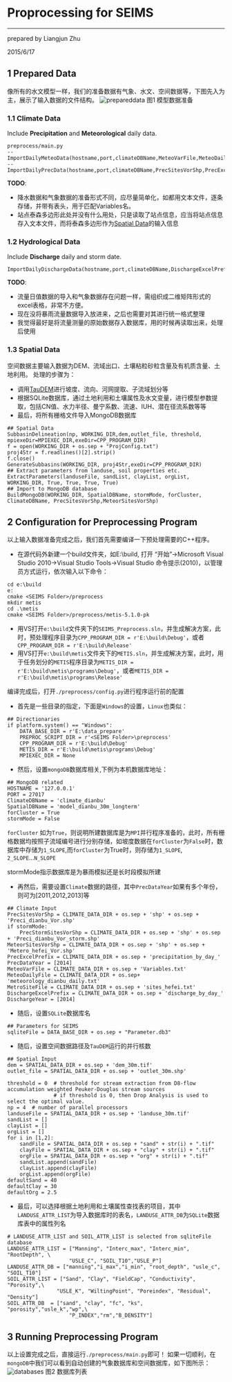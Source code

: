# Proprocessing for SEIMS
--------
prepared by Liangjun Zhu

2015/6/17
## 1 Prepared Data
像所有的水文模型一样，我们的准备数据有气象、水文、空间数据等，下图先入为主，展示了输入数据的文件结构。
![prepareddata](../doc/img/prepareddata.png)
图1 模型数据准备

### 1.1 Climate Data
Include **Precipitation** and **Meteorological** daily data. 
~~~
preprocess/main.py
--ImportDailyMeteoData(hostname,port,climateDBName,MeteoVarFile,MeteoDailyFile,MetroSiteFile)
--ImportDailyPrecData(hostname,port,climateDBName,PrecSitesVorShp,PrecExcelPrefix,PrecDataYear)
~~~
**TODO**: 
+ 降水数据和气象数据的准备形式不同，应尽量简单化，如都用文本文件，逐条存储，并带有表头，用于匹配Variables名。
+ 站点泰森多边形此处并没有什么用处，只是读取了站点信息，应当将站点信息存入文本文件，而将泰森多边形作为[Spatial Data](#13-spatial-data)的输入信息

### 1.2 Hydrological Data
Include **Discharge** daily and storm date.
~~~
ImportDailyDischargeData(hostname,port,climateDBName,DischargeExcelPrefix,DischargeYear)
~~~
**TODO**: 
+ 流量日值数据的导入和气象数据存在问题一样，需组织成二维矩阵形式的excel表格，非常不方便。
+ 现在没将暴雨流量数据导入放进来，之后也需要对其进行统一格式整理
+ 我觉得最好是将流量测量的原始数据存入数据库，用的时候再读取出来，处理后使用

### 1.3 Spatial Data
空间数据主要输入数据为DEM、流域出口、土壤粘粒砂粒含量及有机质含量、土地利用。
处理的步骤为：
+ 调用[TauDEM](http://hydrology.usu.edu/taudem/taudem5/index.html)进行坡度、流向、河网提取、子流域划分等
+ 根据SQLite数据库，通过土地利用和土壤属性及水文变量，进行模型参数提取，包括CN值、水力半径、曼宁系数、流速、IUH、潜在径流系数等等
+ 最后，将所有栅格文件导入MongoDB数据库
~~~
## Spatial Data
SubbasinDelineation(np, WORKING_DIR,dem,outlet_file, threshold, mpiexeDir=MPIEXEC_DIR,exeDir=CPP_PROGRAM_DIR)
f = open(WORKING_DIR + os.sep + "ProjConfig.txt")
proj4Str = f.readlines()[2].strip()
f.close()
GenerateSubbasins(WORKING_DIR, proj4Str,exeDir=CPP_PROGRAM_DIR)
## Extract parameters from landuse, soil properties etc.
ExtractParameters(landuseFile, sandList, clayList, orgList, WORKING_DIR, True, True, True, True)
## Import to MongoDB database
BuildMongoDB(WORKING_DIR, SpatialDBName, stormMode, forCluster, ClimateDBName, PrecSitesVorShp,MeteorSitesVorShp)
~~~

## 2 Configuration for Preprocessing Program
以上输入数据准备完成之后，我们首先需要编译一下预处理需要的C++程序。
+ 在源代码外新建一个build文件夹，如E:\build, 打开 “开始”->Microsoft Visual Studio 2010->Visual Studio Tools->Visual Studio 命令提示(2010)，以管理员方式运行，依次输入以下命令：
~~~
cd e:\build
e:
cmake <SEIMS Folder>/preprocess
mkdir metis
cd .\metis
cmake <SEIMS Folder>/preprocess/metis-5.1.0-pk
~~~
+ 用VS打开`e:\build`文件夹下的`SEIMS_Preprocess.sln`，并生成解决方案，此时，预处理程序目录为`CPP_PROGRAM_DIR = r'E:\build\Debug'`，或者`CPP_PROGRAM_DIR = r'E:\build\Release'`
+ 用VS打开`e:\build\metis`文件夹下的`METIS.sln`，并生成解决方案，此时，用于任务划分的`METIS`程序目录为`METIS_DIR = r'E:\build\metis\programs\Debug'`，或者`METIS_DIR = r'E:\build\metis\programs\Release'`

编译完成后，打开`./preprocess/config.py`进行程序运行前的配置
+ 首先是一些目录的指定，下面是`Windows`的设置，`Linux`也类似：
~~~
## Directionaries 
if platform.system() == "Windows":
    DATA_BASE_DIR = r'E:\data_prepare'
    PREPROC_SCRIPT_DIR = r'<SEIMS Folder>\preprocess'
    CPP_PROGRAM_DIR = r'E:\build\Debug'
    METIS_DIR = r'E:\build\metis\programs\Debug'
    MPIEXEC_DIR = None
~~~
+ 然后，设置`mongoDB`数据库相关,下例为本机数据库地址：
~~~
## MongoDB related
HOSTNAME = '127.0.0.1'
PORT = 27017
ClimateDBName = 'climate_dianbu'
SpatialDBName = 'model_dianbu_30m_longterm'
forCluster = True 
stormMode = False
~~~
`forCluster` 如为`True`，则说明所建数据库是为`MPI`并行程序准备的，此时，所有栅格数据均按照子流域编号进行分别存储，如坡度数据在`forCluster`为`False`时，数据库中存储为`1_SLOPE`,而`forCluster`为True时，则存储为`1_SLOPE`, `2_SLOPE`...`N_SLOPE`

stormMode指示数据库是为暴雨模拟还是长时段模拟所建

+ 再然后，需要设置`Climate`数据的路径，其中`PrecDataYear`如果有多个年份，则可为[2011,2012,2013]等
~~~
## Climate Input
PrecSitesVorShp = CLIMATE_DATA_DIR + os.sep + 'shp' + os.sep + 'Preci_dianbu_Vor.shp'
if stormMode:
    PrecStormSitesVorShp = CLIMATE_DATA_DIR + os.sep + 'shp' + os.sep + 'Preci_dianbu_Vor_storm.shp'
MeteorSitesVorShp = CLIMATE_DATA_DIR + os.sep + 'shp' + os.sep + 'Metero_hefei_Vor.shp'
PrecExcelPrefix = CLIMATE_DATA_DIR + os.sep + 'precipitation_by_day_'
PrecDataYear = [2014]
MeteoVarFile = CLIMATE_DATA_DIR + os.sep + 'Variables.txt'
MeteoDailyFile = CLIMATE_DATA_DIR + os.sep+ 'meteorology_dianbu_daily.txt'
MetroSiteFile = CLIMATE_DATA_DIR + os.sep + 'sites_hefei.txt'
DischargeExcelPrefix = CLIMATE_DATA_DIR + os.sep + 'discharge_by_day_'
DischargeYear = [2014]
~~~

+ 随后，设置`SQLite`数据库名
~~~
## Parameters for SEIMS
sqliteFile = DATA_BASE_DIR + os.sep + "Parameter.db3"
~~~
+ 随后，设置空间数据路径及`TauDEM`运行的并行核数
~~~
## Spatial Input
dem = SPATIAL_DATA_DIR + os.sep + 'dem_30m.tif'
outlet_file = SPATIAL_DATA_DIR + os.sep + 'outlet_30m.shp'

threshold = 0  # threshold for stream extraction from D8-flow accumulation weighted Peuker-Douglas stream sources
               # if threshold is 0, then Drop Analysis is used to select the optimal value.
np = 4  # number of parallel processors
landuseFile = SPATIAL_DATA_DIR + os.sep + 'landuse_30m.tif'
sandList = []
clayList = []
orgList = []
for i in [1,2]:
    sandFile = SPATIAL_DATA_DIR + os.sep + "sand" + str(i) + ".tif" 
    clayFile = SPATIAL_DATA_DIR + os.sep + "clay" + str(i) + ".tif"
    orgFile = SPATIAL_DATA_DIR + os.sep + "org" + str(i) + ".tif"
    sandList.append(sandFile)
    clayList.append(clayFile)
    orgList.append(orgFile)
defaultSand = 40
defaultClay = 30
defaultOrg = 2.5
~~~
+ 最后，可以选择根据土地利用和土壤属性查找表的项目，其中`LANDUSE_ATTR_LIST`为导入数据库时的表名，`LANDUSE_ATTR_DB`为`SQLite`数据库表中的属性列名
~~~
# LANDUSE_ATTR_LIST and SOIL_ATTR_LIST is selected from sqliteFile database
LANDUSE_ATTR_LIST = ["Manning", "Interc_max", "Interc_min", "RootDepth", \
                    "USLE_C", "SOIL_T10","USLE_P"]
LANDUSE_ATTR_DB = ["manning","i_max","i_min", "root_depth", "usle_c", "SOIL_T10"]
SOIL_ATTR_LIST = ["Sand", "Clay", "FieldCap", "Conductivity", "Porosity",\
                "USLE_K", "WiltingPoint", "Poreindex", "Residual", "Density"]
SOIL_ATTR_DB  = ["sand", "clay", "fc", "ks", "porosity","usle_k","wp",\
                    "P_INDEX","rm","B_DENSITY"]
~~~

## 3 Running Preprocessing Program
以上设置完成之后，直接运行`./preprocess/main.py`即可！
如果一切顺利，在`mongoDB`中我们可以看到自动创建的气象数据库和空间数据库，如下图所示：
![databases](../doc/img/databases.png)
图2 数据库列表